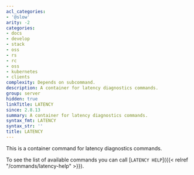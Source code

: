```yaml
---
acl_categories:
- '@slow'
arity: -2
categories:
- docs
- develop
- stack
- oss
- rs
- rc
- oss
- kubernetes
- clients
complexity: Depends on subcommand.
description: A container for latency diagnostics commands.
group: server
hidden: true
linkTitle: LATENCY
since: 2.8.13
summary: A container for latency diagnostics commands.
syntax_fmt: LATENCY
syntax_str: ''
title: LATENCY
---
```

This is a container command for latency diagnostics commands.

To see the list of available commands you can call [`LATENCY HELP`]({{< relref "/commands/latency-help" >}}).